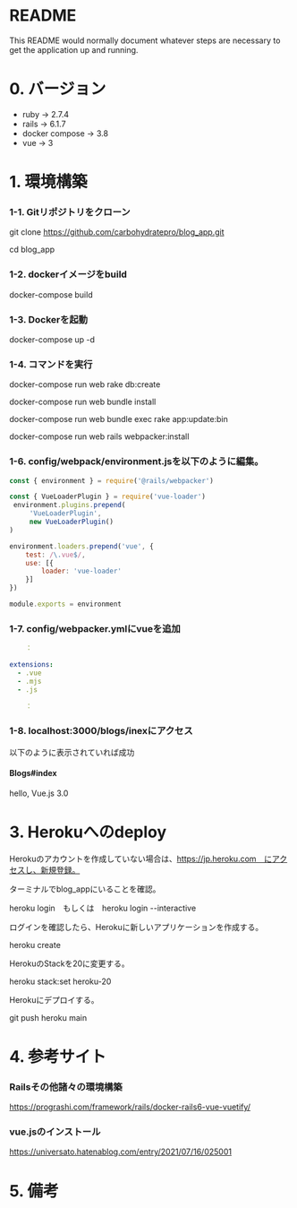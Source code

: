 # README

This README would normally document whatever steps are necessary to get the
application up and running.

# 0. バージョン
- ruby -> 2.7.4
- rails -> 6.1.7
- docker compose -> 3.8
- vue -> 3

# 1. 環境構築
### 1-1. Gitリポジトリをクローン
git clone https://github.com/carbohydratepro/blog_app.git

cd blog_app

### 1-2. dockerイメージをbuild
docker-compose build

### 1-3. Dockerを起動
docker-compose up -d

### 1-4. コマンドを実行
docker-compose run web rake db:create

docker-compose run web bundle install

docker-compose run web bundle exec rake app:update:bin

docker-compose run web rails webpacker:install

### 1-6. config/webpack/environment.jsを以下のように編集。
```javascript
const { environment } = require('@rails/webpacker')

const { VueLoaderPlugin } = require('vue-loader')
 environment.plugins.prepend(
     'VueLoaderPlugin',
     new VueLoaderPlugin()
)

environment.loaders.prepend('vue', {
    test: /\.vue$/,
    use: [{
        loader: 'vue-loader'
    }]
})

module.exports = environment
```

### 1-7. config/webpacker.ymlにvueを追加
```yml
    ：
    
extensions:
  - .vue
  - .mjs
  - .js
  
    ：
```

### 1-8. localhost:3000/blogs/inexにアクセス
以下のように表示されていれば成功
#### Blogs#index
hello, Vue.js 3.0

# 3. Herokuへのdeploy

Herokuのアカウントを作成していない場合は、https://jp.heroku.com　にアクセスし、新規登録。

ターミナルでblog_appにいることを確認。

heroku login　もしくは　heroku login --interactive

ログインを確認したら、Herokuに新しいアプリケーションを作成する。

heroku create

HerokuのStackを20に変更する。

heroku stack:set heroku-20

Herokuにデプロイする。

git push heroku main


# 4. 参考サイト
### Railsその他諸々の環境構築
https://prograshi.com/framework/rails/docker-rails6-vue-vuetify/

### vue.jsのインストール
https://universato.hatenablog.com/entry/2021/07/16/025001

# 5. 備考

